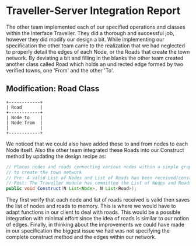 # Traveller-Server Integration Report 

The other team implemented each of our specified operations and classes within the Interface Traveller. 
They did a thorough and successful job, however they did modify our design a bit. 
While implementing our specification the other team came to the realization that 
we had neglected to properly detail the edges of each Node, or the Roads that create the town network.
By deviating a bit and filling in the blanks the other team created another class called Road which holds an undirected edge 
formed by two verified towns, one 'From' and the other 'To'.


## Modification: Road Class
```
+------------+
| Road       |
+------------+
| Node to    |  
| Node from  |  
|            |  
+------------+ 
```

We noticed that we could also have added these to and from nodes to each Node itself. Also the other team integrated these
Roads into our Construct method by updating the design recipe as: 

```java
// Places nodes and roads connecting various nodes within a simple graph
// to create the town network
// Pre: A valid List of Nodes and List of Roads has been received/constructed
// Post: The Traveller module has committed the List of Nodes and Roads to memory
public void Construct(N List<Node>, N List<Road>);
```
They first verify that each node and list of roads received is valid then saves the list of nodes and roads to memory. This is 
where we would have to adapt functions in our client to deal with roads. This would be a possible integration with minimal effort since
the idea of roads is similar to our notion of edges. Finally, in thinking about the improvements we could have made in our 
specification the biggest issue we had was not specifying the complete construct method and the edges within our network. 